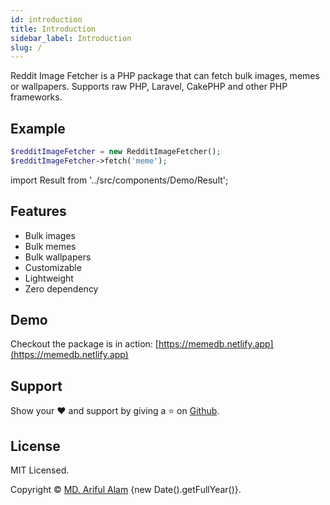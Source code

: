 ```yaml
---
id: introduction
title: Introduction
sidebar_label: Introduction
slug: /
---
```


<span className="keyword">Reddit Image Fetcher</span> is a PHP package that can fetch bulk images, memes or wallpapers. Supports raw PHP, Laravel, CakePHP and other PHP frameworks.


## Example

```php 
$redditImageFetcher = new RedditImageFetcher();
$redditImageFetcher->fetch('meme');
```
import Result from '../src/components/Demo/Result';

<Result />

## Features

- Bulk images
- Bulk memes
- Bulk wallpapers
- Customizable
- Lightweight
- Zero dependency

## Demo

Checkout the package is in action: [https://memedb.netlify.app](https://memedb.netlify.app)

## Support

Show your ❤️ and support by giving a ⭐ on <a href="https://github.com/arifszn/reddit-image-fetcher-php">Github</a>.


## License

<p>MIT Licensed.</p>
<p>Copyright © <a href="https://arifszn.github.io" target="_blank">MD. Ariful Alam</a> {new Date().getFullYear()}.</p>